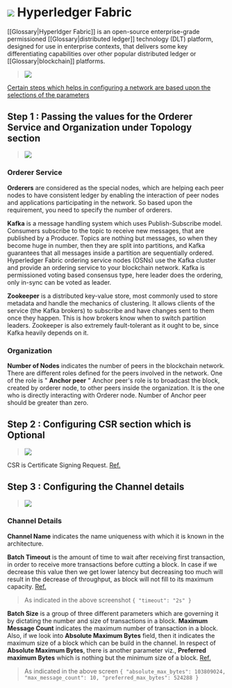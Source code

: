 ####                                                                                                                                                                                                                                                                                                                                                                                     

# ![](fabric.png) Hyperledger Fabric

[[Glossary|Hyperldger Fabric]] is an open-source enterprise-grade permissioned [[Glossary|distributed ledger]] technology (DLT) platform, designed for use in enterprise contexts, that delivers some key differentiating capabilities over other popular distributed ledger or [[Glossary|blockchain]] platforms.

> ![](fabric_conf.PNG)

<ins>Certain steps which helps in configuring a network are based upon the selections of the parameters</ins>

## **Step 1** : Passing the values for the Orderer Service and Organization under Topology section

> ![](fabric_topology_1.PNG)

### **Orderer Service**

**Orderers** are considered as the special nodes, which are helping each peer nodes to have consistent ledger by enabling the interaction of peer nodes and applications participating in the network. So based upon the requirement, you need to specify the number of orderers.

**Kafka** is a message handling system which uses Publish-Subscribe model. Consumers subscribe to the topic to receive new messages, that are published by a Producer. Topics are nothing but messages, so when they become huge in number, then they are split into partitions, and Kafka guarantees that all messages inside a partition are sequentially ordered. Hyperledger Fabric ordering service nodes (OSNs) use the Kafka cluster and provide an ordering service to your blockchain network. Kafka is permissioned voting based consensus type, here leader does the ordering, only in-sync can be voted as leader. 

**Zookeeper** is a distributed key-value store, most commonly used to store metadata and handle the mechanics of clustering. It allows clients of the service (the Kafka brokers) to subscribe and have changes sent to them once they happen. This is how brokers know when to switch partition leaders. Zookeeper is also extremely fault-tolerant as it ought to be, since Kafka heavily depends on it.

### **Organization**

**Number of Nodes** indicates the number of peers in the blockchain network. There are different roles defined for the peers involved in the network. One of the role is " **Anchor peer** "
Anchor peer's role is to broadcast the block, created by orderer node, to other peers inside the organization. It is the one who is directly interacting with Orderer node. Number of Anchor peer should be greater than zero.

## **Step 2** : Configuring CSR section which is Optional

> ![](fabric_csr.PNG)

CSR is Certificate Signing Request. [Ref.](https://hyperledger-fabric-ca.readthedocs.io/en/release-1.4/users-guide.html#fabric-ca-server)

## **Step 3** : Configuring the Channel details

> ![](fabric_channel.PNG)

### **Channel Details**

**Channel Name** indicates the name uniqueness with which it is known in the architecture.

**Batch Timeout** is the amount of time to wait after receiving first transaction, in order to receive more transactions before cutting a block. In case if we decrease this value then we get lower latency but decreasing too much will result in the decrease of throughput, as block will not fill to its maximum capacity. [Ref.](https://hyperledger-fabric.readthedocs.io/en/release-1.4/config_update.html)

> As indicated in the above screenshot `{ "timeout": "2s" }`

**Batch Size** is a group of three different parameters which are governing it by dictating the number and size of transactions in a block. **Maximum Message Count** indicates the maximum number of transaction in a block. 
Also, if we look into **Absolute Maximum Bytes** field, then it indicates the maximum size of a block which can be build in the channel. In respect of **Absolute Maximum Bytes**, there is another parameter viz., **Preferred maximum Bytes** which is nothing but the minimum size of a block. [Ref.](https://hyperledger-fabric.readthedocs.io/en/release-1.4/config_update.html)

> As indicated in the above screen
 `{
  "absolute_max_bytes": 103809024,
  "max_message_count": 10,
  "preferred_max_bytes": 524288
 }`